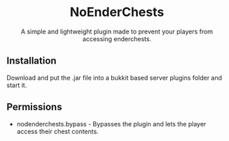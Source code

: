 <h1 align="center">NoEnderChests</h1>
<p align="center">A simple and lightweight plugin made to prevent your players from accessing enderchests.</p>

## Installation
Download and put the .jar file into a bukkit based server plugins folder and start it.

## Permissions

 - nodenderchests.bypass - Bypasses the plugin and lets the player access their chest contents. 
